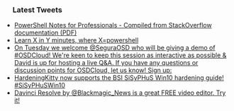 <h3><a href="https://twitter.com/endi24"><img height=16 src="https://upload.wikimedia.org/wikipedia/sco/9/9f/Twitter_bird_logo_2012.svg"></a> Latest Tweets</h3>

<!-- BLOG-POST-LIST:START -->
- [PowerShell Notes for Professionals - Compiled from StackOverflow documentation (PDF)](https://rss.app/articles/cb4e791f6f6d729c074351566bd3a7c508111d6e1a31b6e890b6c809918773d2f150f40f60d9df6cfba36275dc150c9166d169e2c2)
- [Learn X in Y minutes, where X=powershell](https://rss.app/articles/cb4e791f6f6d729c074351566bd3a7c508111d6e1a31b6e890b6c809918773d2f150f40f60d9df6cf4a3697fd71d0d9260d36fe7c2)
- [On Tuesday we welcome @SeguraOSD who will be giving a demo of #OSDCloud! We're keen to keep this session as interactive as possible & David is up for hosting a live Q&A. If you have any questions or discussion points for OSDCloud, let us know! Sign up:](https://rss.app/articles/cb4e791f6f6d729c074351566bd3a7c508111d6e1c33bdf4c6ef801791936088f10ba4482c9bc169f0ab6b7dd71c0b9162d76de2c5117e1d8832)
- [HardeningKitty now supports the BSI SiSyPHuS Win10 hardening guide! #SiSyPHuSWin10](https://rss.app/articles/cb4e791f6f6d729c074351566bd3a7c508111d6e4f27e4e594bbd149d38428d4f61eb1492ac7df6bfaa36a79d916079466dd68e9c21472158f)
- [Davinci Resolve by @Blackmagic_News is a great FREE video editor. Try it!](https://rss.app/articles/cb4e791f6f6d729c074351566bd3a7c508111d6e1a31b6e890b6c809918773d2f150f40f60d8d760faa46e7cdc110d9a69d56fe3c2)
<!-- BLOG-POST-LIST:END -->
